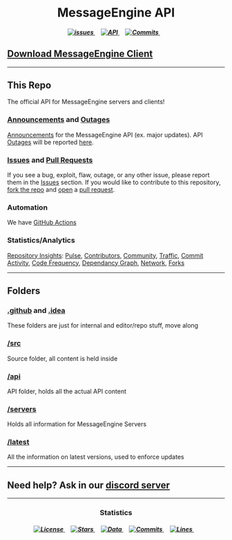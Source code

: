 <h1 align = "center"><strong>MessageEngine API</strong></h1>

<h5 align = "center">
  
  
<a href = "https://github.com/afkvido-development/MessageEngine-API/issues">
  <img alt="issues" src="https://img.shields.io/github/issues/afkvido-development/MessageEngine-API?color=success&label=issues&logo=GitHub%20Actions&logoColor=white&style=for-the-badge">
</a>⠀
  
  
  
<a href = "https://github.com/afkvido-development/MessageEngine-API">
    <img alt="API" src="https://img.shields.io/website?down_color=critical&down_message=Offline&label=API&logo=CircleCI&logoColor=white&style=for-the-badge&up_color=brgreen&up_message=Online&url=https%3A%2F%2Fraw.githubusercontent.com%2Fafkvido-development%2FMessageEngine-API%2Fmaster%2Fsrc%2Fapi%2FAPI.yml">
</a>⠀
  
<a href = "https://github.com/afkvido-development/MessageEngine-API/pulse">
	<img alt="Commits" src = "https://img.shields.io/github/commit-activity/w/afkvido-development/MessageEngine-API?color=brgreen&label=Commits&logo=Git&logoColor=white&style=for-the-badge">
</a>⠀  
 
</h5>  

<p></p>

## [Download MessageEngine Client](https://afkvido-development.github.io/MessageEngine-PTB/)
_____
## This Repo

The official API for MessageEngine servers and clients!

### [Announcements](https://github.com/afkvido-development/MessageEngine-API/discussions/categories/announcements) and [Outages](https://github.com/afkvido-development/MessageEngine-API/discussions/categories/outage)
[Announcements](https://github.com/afkvido-development/MessageEngine-API/discussions/categories/announcements) for the MessageEngine API (ex. major updates). API [Outages](https://github.com/afkvido-development/MessageEngine-API/discussions/categories/outage) will be reported [here](https://github.com/afkvido-development/MessageEngine-API/discussions/categories/outage).

### [Issues](https://github.com/afkvido-development/MessageEngine-API/issues) and [Pull Requests](https://github.com/afkvido-development/MessageEngine-API/pulls)
If you see a bug, exploit, flaw, outage, or any other issue, please report them in the [Issues](https://github.com/afkvido-development/MessageEngine-API/issues) section. If you would like to contribute to this repository, [fork the repo](https://github.com/afkvido-development/MessageEngine-API/fork) and [open](https://github.com/afkvido-development/MessageEngine-API/compare) a [pull request](https://github.com/afkvido-development/MessageEngine-API/pulls).

### Automation
We have [GitHub Actions](https://github.com/afkvido-development/MessageEngine-API/actions)

### Statistics/Analytics
[Repository Insights](https://github.com/afkvido-development/MessageEngine-API/pulse): [Pulse](https://github.com/afkvido-development/MessageEngine-API/pulse), [Contributors](https://github.com/afkvido-development/MessageEngine-API/graphs/contributors), [Community](https://github.com/afkvido-development/MessageEngine-API/community), [Traffic](https://github.com/afkvido-development/MessageEngine-API/graphs/traffic), [Commit Activity](https://github.com/afkvido-development/MessageEngine-API/graphs/commit-activity), [Code Frequency](https://github.com/afkvido-development/MessageEngine-API/graphs/code-frequency), [Dependancy Graph](https://github.com/afkvido-development/MessageEngine-API/network/dependencies), [Network](https://github.com/afkvido-development/MessageEngine-API/network), [Forks](https://github.com/afkvido-development/MessageEngine-API/network/members)
______
<h2 align = "left">Folders</h2>

### [.github](https://github.com/afkvido-development/MessageEngine-API/tree/master/.github) and [.idea](https://github.com/afkvido-development/MessageEngine-API/tree/master/.idea)
These folders are just for internal and editor/repo stuff, move along

### [/src](https://github.com/afkvido-development/MessageEngine-API/tree/master/src)
Source folder, all content is held inside

### [/api](https://github.com/afkvido-development/MessageEngine-API/tree/master/src/api)
API folder, holds all the actual API content

### [/servers](https://github.com/afkvido-development/MessageEngine-API/tree/master/src/api/servers)
Holds all information for MessageEngine Servers

### [/latest](https://github.com/afkvido-development/MessageEngine-API/tree/master/src/api/versions/latest)
All the information on latest versions, used to enforce updates

_____
## Need help? Ask in our [discord server](https://disboard.org/server/893975758677086238)

_____
<h3 align = "center">Statistics</h3>

<h5 align = "center">

  
  
<a href = "https://github.com/afkvido-development/MessageEngine-API/blob/Alpha/LICENSE.txt">	
	<img alt="License" src="https://img.shields.io/badge/License-MPL--2.0-important?logo=mozilla&logoColor=white&style=for-the-badge">
</a>⠀
  
  <a href = "https://github.com/afkvido-development/MessageEngine-API/stargazers">	
	<img alt="Stars" src="https://img.shields.io/github/stars/afkvido-development/MessageEngine-API?color=yellow&logo=GitHub&logoColor=white&style=for-the-badge">
</a>⠀
  
<a href = "https://github.com/afkvido-development/MessageEngine-API/tree/master">	
	<img alt="Data" src="https://img.shields.io/github/repo-size/afkvido-development/MessageEngine-API?color=lightblue&label=Data&logo=circle&logoColor=white&style=for-the-badge">
</a>⠀
  
<a href = "https://github.com/afkvido-development/MessageEngine-API/pulse">
	<img alt="Commits" src = "https://img.shields.io/github/commit-activity/y/afkvido-development/MessageEngine-API?color=purple&label=Commits&logo=Git&logoColor=white&style=for-the-badge">
</a>⠀    
  
<a href = "https://github.com/afkvido-development/MessageEngine-API/find/master">
	<img alt="Lines" src="https://img.shields.io/tokei/lines/github/afkvido-development/MessageEngine-API?color=blue&label=Lines&logo=Circle&logoColor=white&style=for-the-badge">
</a>⠀  
  
</h5>

